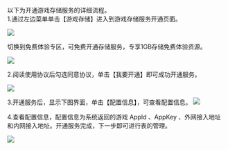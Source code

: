以下为开通游戏存储服务的详细流程。  
1.通过左边菜单单击【游戏存储】进入到游戏存储服务开通页面。

![](http://imgcache.tcecqpoc.fsphere.cn/image/mc.qcloudimg.com/static/img/4c79400a583df9fe16606b5e96fc763d/image.png)

切换到免费体验专区，可免费开通存储服务，专享1GB存储免费体验资源。

![](http://imgcache.tcecqpoc.fsphere.cn/image/mc.qcloudimg.com/static/img/f757ffc888600965e9523190657afdf6/image.png)

2.阅读使用协议后勾选同意协议，单击【我要开通】即可成功开通服务。

![](http://imgcache.tcecqpoc.fsphere.cn/image/mc.qcloudimg.com/static/img/2019382816504a12151f60ffa5a3e45e/image.png)


3.开通服务后，显示下图界面，单击【配置信息】，可查看配置信息。 
![](http://imgcache.tcecqpoc.fsphere.cn/image/mc.qcloudimg.com/static/img/b6805e9d5fb968a4588574523078bbae/image.png)

4.查看配置信息，配置信息为系统返回的游戏 AppId 、AppKey 、外网接入地址和内网接入地址。开通服务完成，下一步即可进行表的管理。

![](http://imgcache.tcecqpoc.fsphere.cn/image/mc.qcloudimg.com/static/img/5f2d9a17b09bbb6122ef0bc02724d619/image.png)